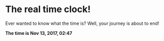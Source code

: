 # The real time clock!

Ever wanted to know what the time is? Well, your journey is about to end!

**The time is Nov 13, 2017, 02:47**